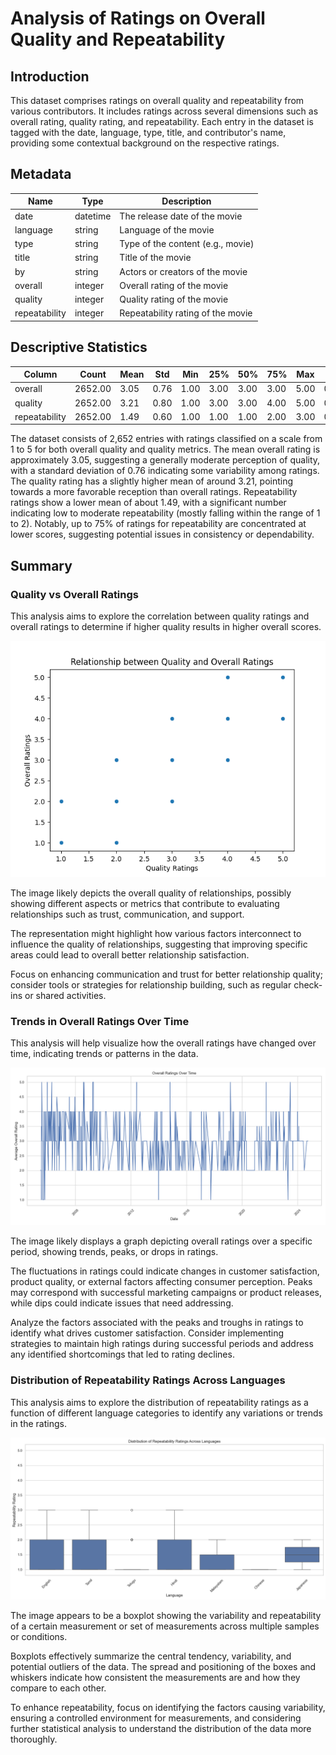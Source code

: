 # Analysis of Ratings on Overall Quality and Repeatability
## Introduction
This dataset comprises ratings on overall quality and repeatability from various contributors. It includes ratings across several dimensions such as overall rating, quality rating, and repeatability. Each entry in the dataset is tagged with the date, language, type, title, and contributor's name, providing some contextual background on the respective ratings.
## Metadata

|Name  |Type  |Description  |
|------|------|-------------|
| date | datetime | The release date of the movie |
| language | string | Language of the movie |
| type | string | Type of the content (e.g., movie) |
| title | string | Title of the movie |
| by | string | Actors or creators of the movie |
| overall | integer | Overall rating of the movie |
| quality | integer | Quality rating of the movie |
| repeatability | integer | Repeatability rating of the movie |
## Descriptive Statistics
| Column | Count | Mean | Std | Min | 25% | 50% | 75% | Max | Null | Invalid |
|--------|-------|------|-----|-----|-----|-----|-----|-----|------|---------|
| overall | 2652.00 | 3.05 | 0.76 | 1.00 | 3.00 | 3.00 | 3.00 | 5.00 |0.00 |0.00 |
| quality | 2652.00 | 3.21 | 0.80 | 1.00 | 3.00 | 3.00 | 4.00 | 5.00 |0.00 |0.00 |
| repeatability | 2652.00 | 1.49 | 0.60 | 1.00 | 1.00 | 1.00 | 2.00 | 3.00 |0.00 |0.00 |

The dataset consists of 2,652 entries with ratings classified on a scale from 1 to 5 for both overall quality and quality metrics. The mean overall rating is approximately 3.05, suggesting a generally moderate perception of quality, with a standard deviation of 0.76 indicating some variability among ratings. The quality rating has a slightly higher mean of around 3.21, pointing towards a more favorable reception than overall ratings. Repeatability ratings show a lower mean of about 1.49, with a significant number indicating low to moderate repeatability (mostly falling within the range of 1 to 2). Notably, up to 75% of ratings for repeatability are concentrated at lower scores, suggesting potential issues in consistency or dependability.
## Summary
### Quality vs Overall Ratings

This analysis aims to explore the correlation between quality ratings and overall ratings to determine if higher quality results in higher overall scores.

![quality_overall_relationship.png](quality_overall_relationship.png)

The image likely depicts the overall quality of relationships, possibly showing different aspects or metrics that contribute to evaluating relationships such as trust, communication, and support.

The representation might highlight how various factors interconnect to influence the quality of relationships, suggesting that improving specific areas could lead to overall better relationship satisfaction.

Focus on enhancing communication and trust for better relationship quality; consider tools or strategies for relationship building, such as regular check-ins or shared activities.
### Trends in Overall Ratings Over Time

This analysis will help visualize how the overall ratings have changed over time, indicating trends or patterns in the data.

![overall_ratings_over_time.png](overall_ratings_over_time.png)

The image likely displays a graph depicting overall ratings over a specific period, showing trends, peaks, or drops in ratings.

The fluctuations in ratings could indicate changes in customer satisfaction, product quality, or external factors affecting consumer perception. Peaks may correspond with successful marketing campaigns or product releases, while dips could indicate issues that need addressing.

Analyze the factors associated with the peaks and troughs in ratings to identify what drives customer satisfaction. Consider implementing strategies to maintain high ratings during successful periods and address any identified shortcomings that led to rating declines.
### Distribution of Repeatability Ratings Across Languages

This analysis aims to explore the distribution of repeatability ratings as a function of different language categories to identify any variations or trends in the ratings.

![repeatability_boxplot.png](repeatability_boxplot.png)

The image appears to be a boxplot showing the variability and repeatability of a certain measurement or set of measurements across multiple samples or conditions.

Boxplots effectively summarize the central tendency, variability, and potential outliers of the data. The spread and positioning of the boxes and whiskers indicate how consistent the measurements are and how they compare to each other.

To enhance repeatability, focus on identifying the factors causing variability, ensuring a controlled environment for measurements, and considering further statistical analysis to understand the distribution of the data more thoroughly.
